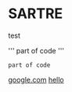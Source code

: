 # SARTRE
test 

'''
part of code
'''
```
part of code
```
[google.com]([google.com](https://www.google.com/))
[hello](https://www.google.com/)
